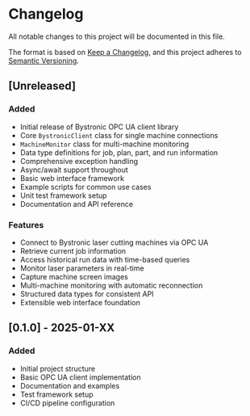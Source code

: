 # Changelog

All notable changes to this project will be documented in this file.

The format is based on [Keep a Changelog](https://keepachangelog.com/en/1.0.0/),
and this project adheres to [Semantic Versioning](https://semver.org/spec/v2.0.0.html).

## [Unreleased]

### Added
- Initial release of Bystronic OPC UA client library
- Core `BystronicClient` class for single machine connections
- `MachineMonitor` class for multi-machine monitoring
- Data type definitions for job, plan, part, and run information
- Comprehensive exception handling
- Async/await support throughout
- Basic web interface framework
- Example scripts for common use cases
- Unit test framework setup
- Documentation and API reference

### Features
- Connect to Bystronic laser cutting machines via OPC UA
- Retrieve current job information
- Access historical run data with time-based queries
- Monitor laser parameters in real-time
- Capture machine screen images
- Multi-machine monitoring with automatic reconnection
- Structured data types for consistent API
- Extensible web interface foundation

## [0.1.0] - 2025-01-XX

### Added
- Initial project structure
- Basic OPC UA client implementation
- Documentation and examples
- Test framework setup
- CI/CD pipeline configuration